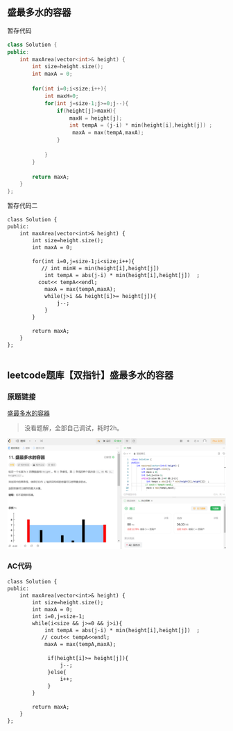 ## 盛最多水的容器

暂存代码

```c++
class Solution {
public:
    int maxArea(vector<int>& height) {
        int size=height.size();
        int maxA = 0;

        for(int i=0;i<size;i++){
            int maxH=0;
            for(int j=size-1;j>=0;j--){
                if(height[j]>maxH){
                    maxH = height[j];
                    int tempA = (j-i) * min(height[i],height[j]) ;
                     maxA = max(tempA,maxA);
                }

            }
        }

        return maxA;
    }
};
```

暂存代码二

```
class Solution {
public:
    int maxArea(vector<int>& height) {
        int size=height.size();
        int maxA = 0;

        for(int i=0,j=size-1;i<size;i++){
           // int minH = min(height[i],height[j])
            int tempA = abs(j-i) * min(height[i],height[j])  ;
          cout<< tempA<<endl;
            maxA = max(tempA,maxA);
            while(j>i && height[i]>= height[j]){
                j--;     
            }   
        }

        return maxA;
    }
};


```



## leetcode题库【双指针】盛最多水的容器

### 原题链接

[盛最多水的容器](https://leetcode.cn/problems/container-with-most-water/)

> 没看题解，全部自己调试，耗时2h。

![image-20230922113612875](https://raw.githubusercontent.com/zhaodong462502/markdownImage/master/blogingimage-20230922113612875.png)



### AC代码

```
class Solution {
public:
    int maxArea(vector<int>& height) {
        int size=height.size();
        int maxA = 0;
        int i=0,j=size-1;
        while(i<size && j>=0 && j>i){
            int tempA = abs(j-i) * min(height[i],height[j])  ;
           // cout<< tempA<<endl;
            maxA = max(tempA,maxA);

             if(height[i]>= height[j]){
                 j--;
             }else{
                 i++;
             }
        }

        return maxA;
    }
};
```

